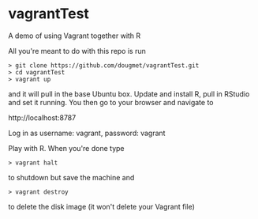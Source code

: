 # vagrantTest
A demo of using Vagrant together with R

All you're meant to do with this repo is run

```
> git clone https://github.com/dougmet/vagrantTest.git 
> cd vagrantTest
> vagrant up
```

and it will pull in the base Ubuntu box. Update and install R, pull in RStudio and set it running. You then go to your browser and navigate to

http://localhost:8787

Log in as username: vagrant, password: vagrant

Play with R. When you're done type

```
> vagrant halt
```

to shutdown but save the machine and

```
> vagrant destroy
```

to delete the disk image (it won't delete your Vagrant file)

